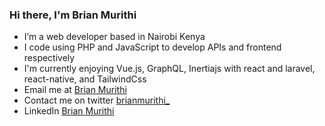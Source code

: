### Hi there, I'm Brian Murithi

-  I’m a web developer based in Nairobi Kenya
-  I code using PHP and JavaScript to develop APIs and frontend respectively 
-  I'm currently enjoying Vue.js, GraphQL, Inertiajs with react and laravel, react-native, and TailwindCss
-  Email me at [Brian Murithi](mailto:brianmurithi65@gmail.com?subject=[GitHub]%20Source%20Han%20Sans)
-  Contact me on twitter [brianmurithi_](https://twitter.com/brianmurithi_)
-  LinkedIn [Brian Murithi](https://www.linkedin.com/in/brian-murithi-97ba53164/)


<!--
**brianmureithi/brianmureithi** is a ✨ _special_ ✨ repository because its `README.md` (this file) appears on your GitHub profile.

Here are some ideas to get you started:

- 🔭 I’m currently working on ...
-  I’m currently learning ...
- 👯 I’m looking to collaborate on ...
- 🤔 I’m looking for help with ...
- 💬 Ask me about ...
- 📫 How to reach me: ...
- 😄 Pronouns: ...
- ⚡ Fun fact: ...
-->
